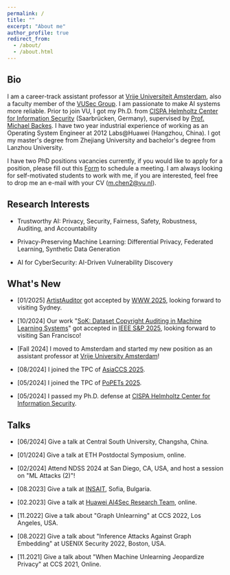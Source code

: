 ```yaml
---
permalink: /
title: ""
excerpt: "About me"
author_profile: true
redirect_from: 
  - /about/
  - /about.html
---
```


## Bio

I am a career-track assistant professor at [Vrije Universiteit Amsterdam](https://vu.nl/en), also a faculty member of the [VUSec Group](https://www.vusec.net/). I am passionate to make AI systems more reliable. Prior to join VU, I got my Ph.D. from [CISPA Helmholtz Center for Information Security](http://cispa.de/) (Saarbrücken, Germany), supervised by [Prof. Michael Backes](https://cispa.de/people/backes/). I have two year industrial experience of working as an Operating System Engineer at 2012 Labs@Huawei (Hangzhou, China). I got my master's degree from Zhejiang University and bachelor's degree from Lanzhou University.

I have two PhD positions vacancies currently, if you would like to apply for a position, please fill out this [Form](https://docs.google.com/forms/d/1gMiWvk_l3UAkY-nj250_UkxGU4IxsVUp5i2iwBnhiSU/edit) to schedule a meeting. I am always looking for self-motivated students to work with me, if you are interested, feel free to drop me an e-mail with your CV (m.chen2@vu.nl).

## Research Interests

- Trustworthy AI: Privacy, Security, Fairness, Safety, Robustness, Auditing, and Accountability

- Privacy-Preserving Machine Learning: Differential Privacy, Federated Learning, Synthetic Data Generation

- AI for CyberSecurity: AI-Driven Vulnerability Discovery

## What's New

- [01/2025] [ArtistAuditor](https://openreview.net/forum?id=4NipenMTmC#discussion) got accepted by [WWW 2025](https://www2025.thewebconf.org/), looking forward to visiting Sydney.

- [10/2024] Our work "[SoK: Dataset Copyright Auditing in Machine Learning Systems](https://arxiv.org/abs/2410.16618)" got accepted in [IEEE S&P 2025](https://sp2025.ieee-security.org/), looking forward to visiting San Francisco!

- [Fall 2024] I moved to Amsterdam and started my new position as an assistant professor at [Vrije University Amsterdam](https://vu.nl/en)!

- [08/2024] I joined the TPC of [AsiaCCS 2025](https://asiaccs2025.hust.edu.vn/).

- [05/2024] I joined the TPC of [PoPETs 2025](https://petsymposium.org/cfp25.php).

- [05/2024] I passed my Ph.D. defense at [CISPA Helmholtz Center for Information Security](http://cispa.de/).

## Talks

- [06/2024] Give a talk at Central South University, Changsha, China.

- [01/2024] Give a talk at ETH Postdoctal Symposium, online.

- [02/2024] Attend NDSS 2024 at San Diego, CA, USA, and host a session on "ML Attacks (2)"!

- [08.2023] Give a talk at [INSAIT](https://insait.ai/), Sofia, Bulgaria.

- [02.2023] Give a talk at [Huawei AI4Sec Research Team](https://huaweiresearchcentergermanyaustria.teamtailor.com/departments/applied-network-technology-lab), online.
  
- [11.2022] Give a talk about "Graph Unlearning" at CCS 2022, Los Angeles, USA.

- [08.2022] Give a talk about "Inference Attacks Against Graph Embedding" at USENIX Security 2022, Boston, USA.

- [11.2021] Give a talk about "When Machine Unlearning Jeopardize Privacy" at CCS 2021, Online.

<!-- - [Sep 2023] I will join the TPC of [The Web Conference (WWW) 2024](https://www2024.thewebconf.org/)! -->

<!-- - [Febrary 2023] Share our work on Unlearning with [INSAIT](https://insait.ai/) -->

<!-- - [July 2023] Our work "LMSanitator: Defending Task-agnostic Backdoors Against Prompt-tuning" got accepted in [NDSS 2024](https://www.ndss-symposium.org/ndss2024/)! -->

<!-- - [June 2023] Our work "ORL-Auditor: Dataset Auditing in Offline Deep Reinforcement Learning" got acceptec in [NDSS 2024](https://www.ndss-symposium.org/ndss2024/)! -->

<!-- - [April 2023] I will join the TPC of [ACM CCS 2023](https://www.sigsac.org/ccs/CCS2023/)! -->

<!-- - [March 2023] Our work “FACE-AUDITOR: Data Auditing in Facial Recognition Systems” got accepted in [USENIX Security 2023](https://www.usenix.org/conference/usenixsecurity23)! -->

<!-- - [March 2023] Our work “PrivGraph: Differentially Private Graph Data Publication by Exploiting Community Information” got accepted in [USENIX Security 2023](https://www.usenix.org/conference/usenixsecurity23)! -->

<!-- - [Febrary 2023] Share our work Graph Unlearning with [Huawei AI4Sec Research Team](https://huaweiresearchcentergermanyaustria.teamtailor.com/departments/applied-network-technology-lab) -->

<!-- - [November 2022] Attending [ACM CCS 2022](https://www.sigsac.org/ccs/CCS2022/) in person (Look forward to meeting you in LA!) -->
  
<!-- - [August 2022] Attending [USENIX Security 2022](https://www.usenix.org/conference/usenixsecurity22) in person (Look forward to meeting you in Boston!) -->
  
<!-- - [May 2022] Our code for [Graph Unlearning](https://github.com/MinChen00/Graph-Unlearning.git) is released. -->

<!-- - [April 2021] Our work “Graph Unlearning” got accepted in [ACM CCS 2022](https://www.sigsac.org/ccs/CCS2022/)! -->

<!-- - [April 2021] Our work “Finding MNEMON: Reviving Memories of Node Embeddings” got accepted in [ACM CCS 2022]((https://www.sigsac.org/ccs/CCS2022/))! -->

<!-- - [Janurary 2022] Our code for [When Machine Unlearning Jeopardizes Privacy](https://github.com/MinChen00/UnlearningLeaks) is released. -->

<!-- - [August 2021] Our work “When Machine Unlearning Jeopardize Privacy” got accepted in [ACM CCS 2021](https://www.sigsac.org/ccs/CCS2021/)! -->

<!-- - [July 2021] Our work “Inference Attacks Against Graph Embedding” got accepted in [USENIX Security 2022](https://www.usenix.org/conference/usenixsecurity22)! -->

<!-- - [March 2021] Our Technical report titled [Graph Unlearning](https://arxiv.org/abs/2103.14991) is online now. -->

<!-- - [July 2020] I passed my qualifying exam. -->

<!-- - [May 2020] Our Technical report titled [When Machine Unlearning Jeopardizes Privacy](https://arxiv.org/abs/2005.02205) is online now. -->

<!-- - [August 2019] Starting my Ph.D. journey at [CISPA Helmholtz Center for Information Security](https://cispa.de/). -->
